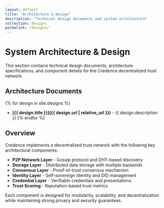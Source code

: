 ```yaml
---
layout: default
title: "Architecture & Design"
description: "Technical design documents and system architecture"
collection: designs
permalink: /designs/
---
```


# System Architecture & Design

This section contains technical design documents, architecture specifications, and component details for the Credence decentralized trust network.

## Architecture Documents

{% for design in site.designs %}
- **[{{ design.title }}]({{ design.url | relative_url }})** - {{ design.description }}
{% endfor %}

## Overview

Credence implements a decentralized trust network with the following key architectural components:

- **P2P Network Layer** - Gossip protocol and DHT-based discovery
- **Storage Layer** - Distributed data storage with multiple backends
- **Consensus Layer** - Proof-of-trust consensus mechanism
- **Identity Layer** - Self-sovereign identity and DID management
- **Credential Layer** - Verifiable credentials and presentations
- **Trust Scoring** - Reputation-based trust metrics

Each component is designed for modularity, scalability, and decentralization while maintaining strong privacy and security guarantees.